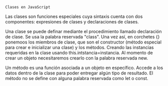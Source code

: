     Clases en JavaScript

Las clases son funciones especiales cuya sintaxis cuenta con dos componentes: expresiones de clases y declaraciones de clases.

Una clase se puede definar mediante el procedimiento llamado declaración de clase. Se usa la palabra reservada "class". Una vez así, en corchetes {} ponemoos los miembros de clase, que son el 
constructor (método especial para crear e inicializar una clase) y los métodos. Creando las instancias requeridas en la clase usando this.intstancia=instancia. Al momento de crear un objeto 
necesitaremos crearlo con la palabra reservada new.

Un método es una función asociada a un objeto en específico. Accede a los datos dentro de la clase para poder entregar algún tipo de resultado. El método no se define con alguna palabra
reservada como let o const.
